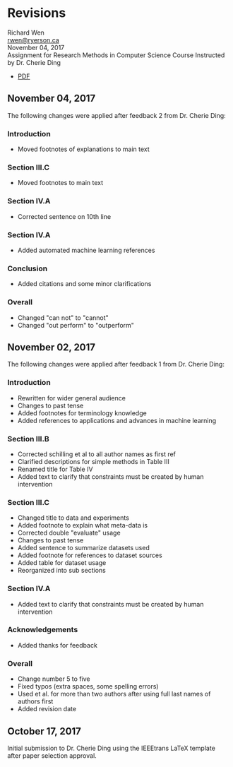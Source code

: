 # Revisions

Richard Wen  
rwen@ryerson.ca      
November 04, 2017  
Assignment for Research Methods in Computer Science Course 
Instructed by Dr. Cherie Ding  

- [PDF](https://github.com/rrwen/assign-rmcs-litreview/blob/master/wen2017_reviewparamoptml.pdf)

## November 04, 2017

The following changes were applied after feedback 2 from Dr. Cherie Ding:

### Introduction

- Moved footnotes of explanations to main text

### Section III.C

- Moved footnotes to main text

### Section IV.A

- Corrected sentence on 10th line

### Section IV.A

- Added automated machine learning references

### Conclusion

- Added citations and some minor clarifications

### Overall

- Changed "can not" to "cannot"
- Changed "out perform" to "outperform"

## November 02, 2017

The following changes were applied after feedback 1 from Dr. Cherie Ding:

### Introduction

- Rewritten for wider general audience
- Changes to past tense
- Added footnotes for terminology knowledge
- Added references to applications and advances in machine learning

### Section III.B

- Corrected schilling et al to all author names as first ref
- Clarified descriptions for simple methods in Table III
- Renamed title for Table IV
- Added text to clarify that constraints must be created by human intervention

### Section III.C

- Changed title to data and experiments
- Added footnote to explain what meta-data is
- Corrected double "evaluate" usage
- Changes to past tense
- Added sentence to summarize datasets used
- Added footnote for references to dataset sources
- Added table for dataset usage
- Reorganized into sub sections

### Section IV.A

- Added text to clarify that constraints must be created by human intervention

### Acknowledgements

- Added thanks for feedback

### Overall

- Change number 5 to five
- Fixed typos (extra spaces, some spelling errors)
- Used et al. for more than two authors after using full last names of authors first
- Added revision date

## October 17, 2017

Initial submission to Dr. Cherie Ding using the IEEEtrans LaTeX template after paper selection approval.
